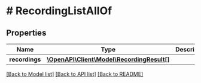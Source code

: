 # # RecordingListAllOf

## Properties

Name | Type | Description | Notes
------------ | ------------- | ------------- | -------------
**recordings** | [**\OpenAPI\Client\Model\RecordingResult[]**](RecordingResult.md) |  | [optional] 

[[Back to Model list]](../../README.md#documentation-for-models) [[Back to API list]](../../README.md#documentation-for-api-endpoints) [[Back to README]](../../README.md)


